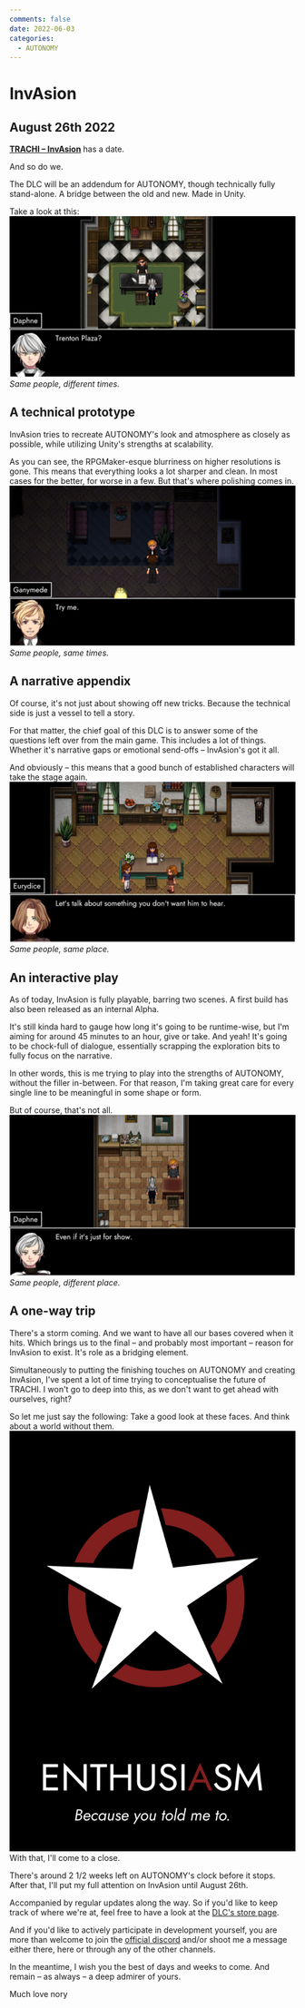 ```yaml
---
comments: false
date: 2022-06-03
categories:
  - AUTONOMY
---
```


# InvAsion

## August 26th 2022
**[TRACHI – InvAsion](https://store.steampowered.com/app/2015930/TRACHI__InvAsion/)** has a date.

And so do we.

The DLC will be an addendum for AUTONOMY, though technically fully stand-alone. A bridge between the old and new. Made in Unity.

Take a look at this:
![](../../../../../assets/blog/images/steam/2022/fbdfaa329ca5224f11ecca563cf9fb6675cebea6.png)
*Same people, different times.*

## A technical prototype
InvAsion tries to recreate AUTONOMY's look and atmosphere as closely as possible, while utilizing Unity's strengths at scalability.

As you can see, the RPGMaker-esque blurriness on higher resolutions is gone. This means that everything looks a lot sharper and clean. In most cases for the better, for worse in a few. But that's where polishing comes in.
![](../../../../../assets/blog/images/steam/2022/0690a726215d29d7c71c7cc8c96e449f94f01b3d.png)
*Same people, same times.*

## A narrative appendix
Of course, it's not just about showing off new tricks. Because the technical side is just a vessel to tell a story.

For that matter, the chief goal of this DLC is to answer some of the questions left over from the main game. This includes a lot of things. Whether it's narrative gaps or emotional send-offs – InvAsion's got it all.

And obviously – this means that a good bunch of established characters will take the stage again.
![](../../../../../assets/blog/images/steam/2022/bee47f57573d9fbac8717d9d05186e7c4632efa5.png)
*Same people, same place.*

## An interactive play
As of today, InvAsion is fully playable, barring two scenes. A first build has also been released as an internal Alpha.

It's still kinda hard to gauge how long it's going to be runtime-wise, but I'm aiming for around 45 minutes to an hour, give or take. And yeah! It's going to be chock-full of dialogue, essentially scrapping the exploration bits to fully focus on the narrative.

In other words, this is me trying to play into the strengths of AUTONOMY, without the filler in-between. For that reason, I'm taking great care for every single line to be meaningful in some shape or form.

But of course, that's not all.
![](../../../../../assets/blog/images/steam/2022/37bae12b0088973def503fcac003ad5796977643.png)
*Same people, different place.*

## A one-way trip
There's a storm coming. And we want to have all our bases covered when it hits.
Which brings us to the final – and probably most important – reason for InvAsion to exist. It's role as a bridging element.

Simultaneously to putting the finishing touches on AUTONOMY and creating InvAsion, I've spent a lot of time trying to conceptualise the future of TRACHI. I won't go to deep into this, as we don't want to get ahead with ourselves, right?

So let me just say the following:
Take a good look at these faces.
And think about a world without them.
![](../../../../../assets/blog/images/steam/2022/c70a5ba7cc4dbcc83cbebe0287afce04a02364fe.png)
With that, I'll come to a close.

There's around 2 1/2 weeks left on AUTONOMY's clock before it stops. After that, I'll put my full attention on InvAsion until August 26th.

Accompanied by regular updates along the way.
So if you'd like to keep track of where we're at, feel free to have a look at the [DLC's store page](https://store.steampowered.com/app/2015930/TRACHI__InvAsion/).

And if you'd like to actively participate in development yourself, you are more than welcome to join the [official discord](https://discord.gg/SvaYDEUasg) and/or shoot me a message either there, here or through any of the other channels.

In the meantime, I wish you the best of days and weeks to come.
And remain – as always – a deep admirer of yours.

Much love
nory
